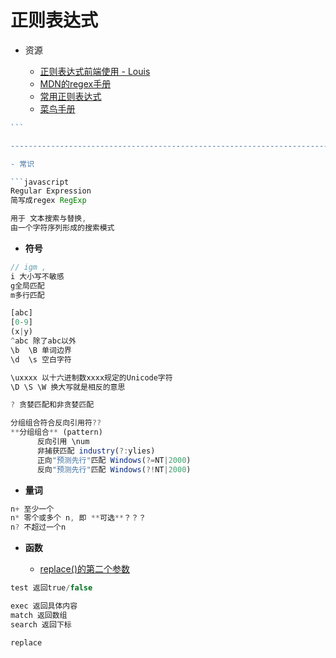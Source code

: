 # **正则表达式**

- 资源

  - [正则表达式前端使用 - Louis](http://louiszhai.github.io/2016/06/13/regexp/)
  - [MDN的regex手册](https://developer.mozilla.org/zh-CN/docs/Web/JavaScript/Guide/Regular_Expressions)
  - [常用正则表达式](http://www.cnblogs.com/zfc2201/archive/2012/12/18/2824107.html)
  - [菜鸟手册](http://www.runoob.com/jsref/jsref-obj-regexp.html)

````javascript
```

--------------------------------------------------------------------------------

- 常识

```javascript
Regular Expression
简写成regex RegExp

用于 文本搜索与替换,
由一个字符序列形成的搜索模式
````

- **符号**

```javascript
// igm ,
i 大小写不敏感
g全局匹配
m多行匹配

[abc]
[0-9]
(x|y)
^abc 除了abc以外
\b  \B 单词边界
\d  \s 空白字符

\uxxxx 以十六进制数xxxx规定的Unicode字符
\D \S \W 换大写就是相反的意思

? 贪婪匹配和非贪婪匹配

分组组合符合反向引用符??
**分组组合** (pattern)
      反向引用 \num
      非捕获匹配 industry(?:ylies)
      正向"预测先行"匹配 Windows(?=NT|2000)
      反向"预测先行"匹配 Windows(?!NT|2000)
```

- **量词**

```javascript
n+ 至少一个
n* 零个或多个 n, 即 **可选**？？？
n? 不超过一个n
```

- **函数**

  - [replace()的第二个参数](http://www.w3school.com.cn/jsref/jsref_replace.asp)

```javascript
test 返回true/false

exec 返回具体内容
match 返回数组
search 返回下标

replace
```
